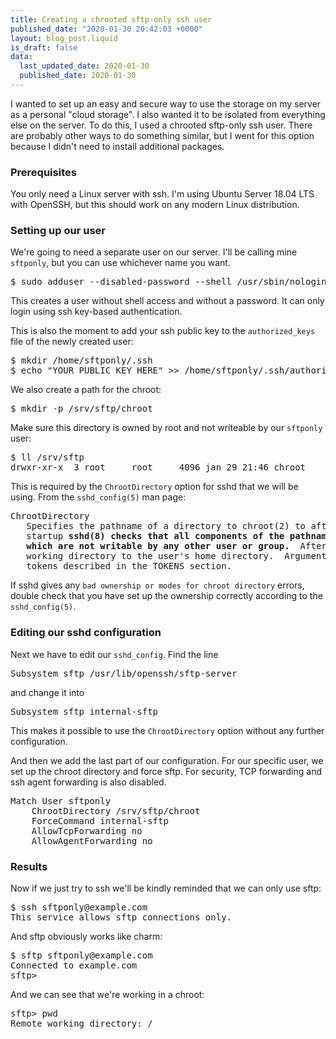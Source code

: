 ```yaml
---
title: Creating a chrooted sftp-only ssh user
published_date: "2020-01-30 20:42:03 +0000"
layout: blog_post.liquid
is_draft: false
data:
  last_updated_date: 2020-01-30
  published_date: 2020-01-30
---
```

I wanted to set up an easy and secure way to use the storage on my server as a personal
"cloud storage". I also wanted it to be isolated from everything else on the server.
To do this, I used a chrooted sftp-only ssh user. There are probably other ways
to do something similar, but I went for this option because I didn't need to install
additional packages.

### Prerequisites
You only need a Linux server with ssh. I'm using Ubuntu Server 18.04 LTS with OpenSSH,
but this should work on any modern Linux distribution.

### Setting up our user
We're going to need a separate user on our server. I'll be calling mine `sftponly`, but
you can use whichever name you want.

<pre>
$ sudo adduser --disabled-password --shell /usr/sbin/nologin sftponly
</pre>

This creates a user without shell access and without a password. It can only login using
ssh key-based authentication.

This is also the moment to add your ssh public key to the `authorized_keys` file of the
newly created user:
<pre>
$ mkdir /home/sftponly/.ssh
$ echo "YOUR PUBLIC KEY HERE" >> /home/sftponly/.ssh/authorized_keys
</pre>

We also create a path for the chroot:
<pre>
$ mkdir -p /srv/sftp/chroot
</pre>

Make sure this directory is owned by root and not writeable by our `sftponly` user:
<pre>
$ ll /srv/sftp
drwxr-xr-x  3 root     root     4096 jan 29 21:46 chroot
</pre>

This is required by the `ChrootDirectory` option for sshd that we will be using. From
the `sshd_config(5)` man page:
<pre>
ChrootDirectory
   Specifies the pathname of a directory to chroot(2) to after authentication.  At session
   startup <b>sshd(8) checks that all components of the pathname are root-owned directories
   which are not writable by any other user or group.</b>  After the chroot, sshd(8) changes the
   working directory to the user's home directory.  Arguments to ChrootDirectory accept the
   tokens described in the TOKENS section.
</pre>

If sshd gives any `bad ownership or modes for chroot directory` errors, double check that
you have set up the ownership correctly according to the `sshd_config(5)`.

### Editing our sshd configuration

Next we have to edit our `sshd_config`. Find the line
<pre>
Subsystem sftp /usr/lib/openssh/sftp-server
</pre>
and change it into
<pre>
Subsystem sftp internal-sftp
</pre>

This makes it possible to use the `ChrootDirectory` option without any further configuration.

And then we add the last part of our configuration. For our specific user, we set up the
chroot directory and force sftp. For security, TCP forwarding and ssh agent forwarding
is also disabled.
<pre>
Match User sftponly
    ChrootDirectory /srv/sftp/chroot
    ForceCommand internal-sftp
    AllowTcpForwarding no
    AllowAgentForwarding no
</pre>

### Results

Now if we just try to ssh we'll be kindly reminded that we can only use sftp:
<pre>
$ ssh sftponly@example.com
This service allows sftp connections only.
</pre>

And sftp obviously works like charm:
<pre>
$ sftp sftponly@example.com
Connected to example.com
sftp>
</pre>

And we can see that we're working in a chroot:
<pre>
sftp> pwd
Remote working directory: /
</pre>

